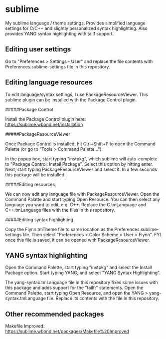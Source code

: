 sublime
=======

My sublime language / theme settings. Provides simplified language settings for C/C++ and slightly personalized syntax highlighting. Also provides YANG syntax highlighting with tailf support.

Editing user settings
------

Go to "Preferences >  Settings - User" and replace the file contents with Preferences.sublime-settings file in this repository.

Editing language resources
------

To edit language/syntax settings, I use PackageResourceViewer. This sublime plugin can be installed with the Package Control plugin.

#####Package Control

Install the Package Control plugin here:
https://sublime.wbond.net/installation

#####PackageResourceViewer

Once Package Control is installed, hit Ctrl+Shift+P to open the Command Palette (or go to "Tools > Command Palette...").

In the popup box, start typing "instpkg", which sublime will auto-complete to "Package Control: Install Package". Select this option by hitting enter. Next, start typing PackageResourceViewer and select it. In a few seconds this package will be installed.

#####Editing resources

We can now edit any language file with PackageResourceViewer. Open the Command Palatte and start typing Open Resource. You can then select any language you want to edit, e.g. C++. Replace the C.tmLanguage and C++.tmLanguage files with the files in this repository.

#####Editing syntax highlighting

Copy the Flynn.tmTheme file to same location as the Preferences.sublime-settings file. Then select "Preferences > Color Scheme > User > Flynn". FYI once this file is saved, it can be opened with PackageResourceViewer.

YANG syntax highlighting
------

Open the Command Palette, start typing "instpkg" and select the Install Package option. Start typing YANG, and select "YANG Syntax Highlighting".

The yang-syntax.tmLanguage file in this repository fixes some issues with this package and adds support for the "tailf:" statements. Open the Command Palette, start typing Open Resource, and open the YANG > yang-syntax.tmLanguage file. Replace its contents with the file in this repository.

Other recommended packages
------

Makefile Improved: https://sublime.wbond.net/packages/Makefile%20Improved
